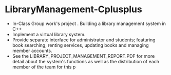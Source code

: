# LibraryManagement-Cplusplus
- In-Class Group work's project . Building a library management system in C++
- Implement a virtual library system.
- Provide separate interface for administrator and students; featuring book searching, renting services, updating books and managing member accounts.
- See the LIBRARY_PROJECT_MANAGEMENT_REPORT.PDF for more detail about the system's functions as well as the distribution of each member of the team for this p
